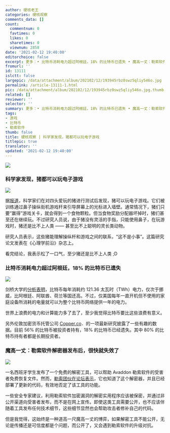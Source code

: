 ```yaml
---
author: 硬核老王
categories: 硬核观察
comments_data: []
count:
  commentnum: 0
  favtimes: 0
  likes: 0
  sharetimes: 0
  viewnum: 2858
date: '2021-02-12 19:40:00'
editorchoice: false
excerpt: 更多：• 比特币消耗电力超过阿根廷，18% 的比特币已遗失 • 魔高一丈：勒索软件解密器发布后，很快就失效了
fromurl: ''
id: 13111
islctt: false
largepic: /data/attachment/album/202102/12/193945rbz0swz5qliy546o.jpg
permalink: /article-13111-1.html
pic: /data/attachment/album/202102/12/193945rbz0swz5qliy546o.jpg.thumb.jpg
related: []
reviewer: ''
selector: ''
summary: 更多：• 比特币消耗电力超过阿根廷，18% 的比特币已遗失 • 魔高一丈：勒索软件解密器发布后，很快就失效了
tags:
- 游戏
- 比特币
- 勒索软件
thumb: false
title: 硬核观察 | 科学家发现，猪都可以玩电子游戏
titlepic: true
translator: ''
updated: '2021-02-12 19:40:00'
---
```


![](/data/attachment/album/202102/12/193945rbz0swz5qliy546o.jpg)


### 科学家发现，猪都可以玩电子游戏


![](/data/attachment/album/202102/12/193954r6hvxxhpp6u1m59s.jpg)


据[报道](https://www.bbc.com/news/technology-56023720)，科学家们在对四头爱玩的猪进行测试后发现，猪可以玩电子游戏。它们被训练通过鼻子操纵街机游戏杆来引导屏幕上的光标进入墙壁。通常情况下，猪们只要“赢得”游戏关卡，就会得到一个食物颗粒。但当食物奖励分配器坏掉时，猪们甚至还在继续玩。不过研究人员说，由于猪没有灵活的手指，只能使用鼻子，在玩游戏时，猪还是比不上人类 —— 甚至比不上聪明的灵长类动物。


研究人员表示，这些猪能理解操纵杆和游戏之间的联系，“这不是小事”。这篇研究论文发表在《心理学前沿》杂志上。


看完结论，我表示松了一口气，至少猪还是比不上人类 ;D


### 比特币消耗电力超过阿根廷，18% 的比特币已遗失


![](/data/attachment/album/202102/12/194017zozkcooh9297wacj.jpg)


剑桥大学的[分析表明](https://www.bbc.com/news/technology-56012952)，比特币每年消耗约 121.36 太瓦时（TWh）电力，仅次于挪威，比阿根廷、阿联酋、荷兰等国还高。不过，仅美国每年一直开机但不使用的家庭设备所消耗的电量就可以为整个比特币网络提供一年的电力。


世界上浪费的电力和计算能力多了去了，至少我觉得比特币要比这些浪费有意义。


另外伦敦加密货币托管公司 [Copper.co](http://copper.co/)．的一项最新研究披露了一些有趣的数据。目前 56% 的比特币被投资者持有，18% 的比特币已经遗失。其中 80% 的比特币持有者都是长期投资者。


### 魔高一丈：勒索软件解密器发布后，很快就失效了


![](/data/attachment/album/202102/12/194027obn5pu85buu92ccn.jpg)


一名西班牙学生发布了一个免费的解密工具，可以帮助 Avaddon 勒索软件的受害者免费恢复文件。然而，[勒索团伙在论坛表示](https://www.zdnet.com/article/free-decrypter-released-for-avaddon-ransomware-victims-aaand-its-gone/)，它也知道了这个解密器，并且已经部署了更新的代码，有效地否定了该工具的功能。


一些安全专家建议，利用勒索软件加密漏洞的解密实用程序应该被保密，并通过非公开渠道向受害者发布，而不是在网上宣传。即使这类工具需要公开，也不应该伴随着工具发布任何技术细节，这些细节显然也会帮助攻击者修补自己的代码。


但是我觉得，这始终是一种道高一尺魔高一丈的博弈，如果解密工具不能公开，无论是传播还是可信度都是个问题，而公开了，又会遇到勒索软件的升级对抗。